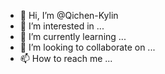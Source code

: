 - 👋 Hi, I’m @Qichen-Kylin
- 👀 I’m interested in ...
- 🌱 I’m currently learning ...
- 💞️ I’m looking to collaborate on ...
- 📫 How to reach me ...

<!---
Qichen-Kylin/Qichen-Kylin is a ✨ special ✨ repository because its `README.md` (this file) appears on your GitHub profile.
You can click the Preview link to take a look at your changes.
--->
